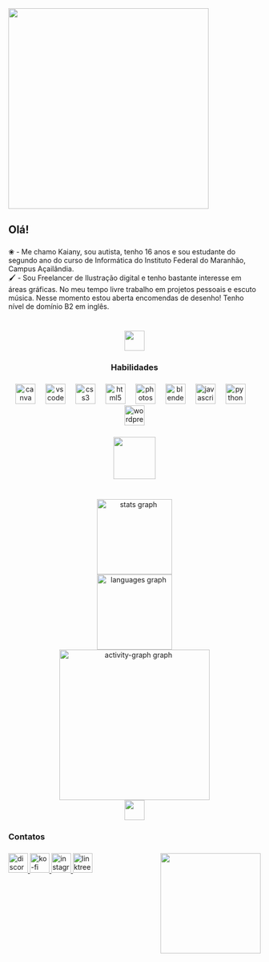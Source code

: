 <img height="400" align="center" src="https://i.pinimg.com/originals/d6/58/ff/d658ff5478661dfbfa679d91365a3566.gif">

<h2 align="left">Olá!</h2>

###

<p align="left">❀ - Me chamo Kaiany, sou autista, tenho 16 anos e sou estudante do segundo ano do curso de Informática do Instituto Federal do Maranhão,  Campus Açailândia.<br>🖌️ - Sou Freelancer de Ilustração digital e tenho bastante interesse em áreas gráficas. No meu tempo livre trabalho em projetos pessoais e escuto música.  Nesse momento estou aberta encomendas de desenho! Tenho nível de domínio B2 em inglês. </p>

###

<br clear="both">

<div align="center">
  <img height="40" align="center" src="https://media.tenor.com/INaouFv5F9EAAAAj/divider-star-divider.gif">
</div>

<h3 align="center">Habilidades</h3>

###

<div align="center">
  <img src="https://cdn.simpleicons.org/canva/00C4CC" height="40" alt="canva logo"  />
  <img width="12" />
  <img src="https://skillicons.dev/icons?i=vscode" height="40" alt="vscode logo"  />
  <img width="12" />
  <img src="https://cdn.simpleicons.org/css3/1572B6" height="40" alt="css3 logo"  />
  <img width="12" />
  <img src="https://cdn.simpleicons.org/html5/E34F26" height="40" alt="html5 logo"  />
  <img width="12" />
  <img src="https://cdn.simpleicons.org/adobephotoshop/31A8FF" height="40" alt="photoshop logo"  />
  <img width="12" />
  <img src="https://cdn.simpleicons.org/blender/F5792A" height="40" alt="blender logo"  />
  <img width="12" />
  <img src="https://cdn.jsdelivr.net/gh/devicons/devicon/icons/javascript/javascript-original.svg" height="40" alt="javascript logo"  />
  <img width="12" />
  <img src="https://cdn.jsdelivr.net/gh/devicons/devicon/icons/python/python-original.svg" height="40" alt="python logo"  />
  <img width="12" />
  <img src="https://cdn.simpleicons.org/wordpress/21759B" height="40" alt="wordpress logo"  />
</div>

###
###
###

<div align="center">
  <img height="84" src="https://media.tenor.com/GSwh5nmSBSEAAAAj/blue-bow-divider-gif.gif"  />
</div>

###

<br clear="both">

<div align="center">
  <img src="https://github-readme-stats.vercel.app/api?username=kaiiaa&hide_title=true&hide_rank=false&show_icons=true&include_all_commits=true&count_private=true&disable_animations=false&theme=github_dark&locale=pt-br&hide_border=true&order=1" height="150" alt="stats graph" /> <br>
  <img src="https://github-readme-stats.vercel.app/api/top-langs?username=kaiiaa&locale=pt-br&hide_title=false&layout=compact&card_width=320&langs_count=9&theme=github_dark&hide_border=true&order=2&custom_title=Linguagens" height="150" alt="languages graph" /> <br>
  <img src="https://github-readme-activity-graph.vercel.app/graph?username=kaiiaa&radius=16&theme=github-dark&area=true&order=5&hide_border=true" height="300" alt="activity-graph graph"  />
</div>

<div align="center">
  <img height="40" align="center" src="https://media.tenor.com/INaouFv5F9EAAAAj/divider-star-divider.gif">
</div>


<h3 align="left">Contatos</h3>

###

<img align="right" height="200" src="https://media2.giphy.com/media/v1.Y2lkPTc5MGI3NjExb3h4ejhpYnhlMGJpeTBqcTRud2t0N3A2ZjhkbXU3MTA0NTFmcXNmeSZlcD12MV9pbnRlcm5hbF9naWZfYnlfaWQmY3Q9cw/DihuE8jPKOyBEayQaj/giphy.webp"  />

###

<div align="left">
  <a href="https://discordapp.com/users/1279890369194098839" target="_blank">
    <img src="https://img.shields.io/static/v1?message=Discord&logo=discord&label=&color=573143&logoColor=white&labelColor=&style=for-the-badge" height="39" alt="discord logo"  />
  </a>
  <a href="https://ko-fi.com/kaaaiiy" target="_blank">
    <img src="https://img.shields.io/static/v1?message=Ko-fi&logo=ko-fi&label=&color=654c7d&logoColor=white&labelColor=&style=for-the-badge" height="39" alt="ko-fi logo"  />
  </a>
  <a href="https://www.instagram.com/kaaaiiy_" target="_blank">
    <img src="https://img.shields.io/static/v1?message=Instagram&logo=instagram&label=&color=315736&logoColor=white&labelColor=&style=for-the-badge" height="39" alt="instagram logo"  />
  </a>
  <a href="https://linktr.ee/kaaiiy_" target="_blank">
    <img src="https://img.shields.io/static/v1?message=Linktree&logo=linktree&label=&color=739e83&logoColor=white&labelColor=&style=for-the-badge" height="39" alt="linktree logo"  />
  </a>
</div>

###
